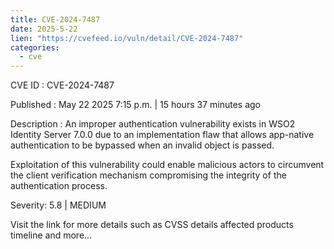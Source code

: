 ```yaml
---
title: CVE-2024-7487
date: 2025-5-22
lien: "https://cvefeed.io/vuln/detail/CVE-2024-7487"
categories:
  - cve
---
```


CVE ID : CVE-2024-7487

Published :  May 22
2025
7:15 p.m. | 15 hours
37 minutes ago

Description : An improper authentication vulnerability exists in WSO2 Identity Server 7.0.0 due to an implementation flaw that allows app-native authentication to be bypassed when an invalid object is passed.

Exploitation of this vulnerability could enable malicious actors to circumvent the client verification mechanism
compromising the integrity of the authentication process.

Severity: 5.8 | MEDIUM

Visit the link for more details
such as CVSS details
affected products
timeline
and more...
